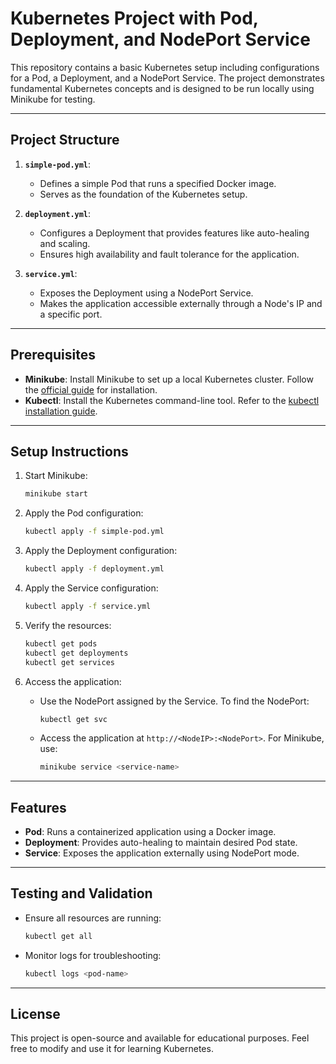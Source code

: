 # Kubernetes Project with Pod, Deployment, and NodePort Service

This repository contains a basic Kubernetes setup including configurations for a Pod, a Deployment, and a NodePort Service. The project demonstrates fundamental Kubernetes concepts and is designed to be run locally using Minikube for testing.

---

## **Project Structure**

1. **`simple-pod.yml`**:
   - Defines a simple Pod that runs a specified Docker image.
   - Serves as the foundation of the Kubernetes setup.

2. **`deployment.yml`**:
   - Configures a Deployment that provides features like auto-healing and scaling.
   - Ensures high availability and fault tolerance for the application.

3. **`service.yml`**:
   - Exposes the Deployment using a NodePort Service.
   - Makes the application accessible externally through a Node's IP and a specific port.

---

## **Prerequisites**

- **Minikube**: Install Minikube to set up a local Kubernetes cluster. Follow the [official guide](https://minikube.sigs.k8s.io/docs/start/) for installation.
- **Kubectl**: Install the Kubernetes command-line tool. Refer to the [kubectl installation guide](https://kubernetes.io/docs/tasks/tools/).

---

## **Setup Instructions**

1. Start Minikube:
   ```bash
   minikube start
   ```

2. Apply the Pod configuration:
   ```bash
   kubectl apply -f simple-pod.yml
   ```

3. Apply the Deployment configuration:
   ```bash
   kubectl apply -f deployment.yml
   ```

4. Apply the Service configuration:
   ```bash
   kubectl apply -f service.yml
   ```

5. Verify the resources:
   ```bash
   kubectl get pods
   kubectl get deployments
   kubectl get services
   ```

6. Access the application:
   - Use the NodePort assigned by the Service. To find the NodePort:
     ```bash
     kubectl get svc
     ```
   - Access the application at `http://<NodeIP>:<NodePort>`. For Minikube, use:
     ```bash
     minikube service <service-name>
     ```

---

## **Features**

- **Pod**: Runs a containerized application using a Docker image.
- **Deployment**: Provides auto-healing to maintain desired Pod state.
- **Service**: Exposes the application externally using NodePort mode.

---

## **Testing and Validation**

- Ensure all resources are running:
  ```bash
  kubectl get all
  ```
- Monitor logs for troubleshooting:
  ```bash
  kubectl logs <pod-name>
  ```

---

## **License**

This project is open-source and available for educational purposes. Feel free to modify and use it for learning Kubernetes.

